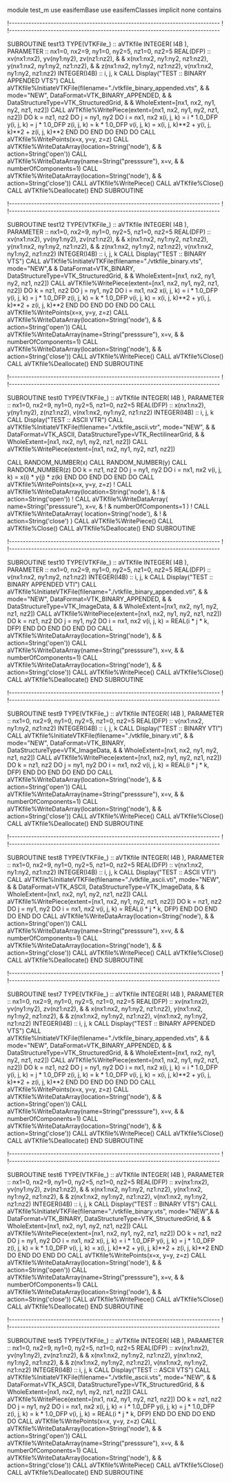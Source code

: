 module test_m
use easifemBase
use easifemClasses
implicit none
contains

!----------------------------------------------------------------------------
!
!----------------------------------------------------------------------------

SUBROUTINE test13
  TYPE(VTKFile_) :: aVTKfile
  INTEGER( I4B ), PARAMETER :: nx1=0, nx2=9, ny1=0, ny2=5, nz1=0, nz2=5
  REAL(DFP) :: xv(nx1:nx2), yv(ny1:ny2), zv(nz1:nz2), &
    & x(nx1:nx2, ny1:ny2, nz1:nz2), y(nx1:nx2, ny1:ny2, nz1:nz2), &
    & z(nx1:nx2, ny1:ny2, nz1:nz2), v(nx1:nx2, ny1:ny2, nz1:nz2)
  INTEGER(I4B) :: i, j, k
  CALL Display("TEST :: BINARY APPENDED VTS")
  CALL aVTKfile%InitiateVTKFile(filename="./vtkfile_binary_appended.vts", &
    & mode="NEW", DataFormat=VTK_BINARY_APPENDED, &
    & DataStructureType=VTK_StructuredGrid, &
    & WholeExtent=[nx1, nx2, ny1, ny2, nz1, nz2])
  CALL aVTKfile%WritePiece(extent=[nx1, nx2, ny1, ny2, nz1, nz2])
  DO k = nz1, nz2
    DO j = ny1, ny2
      DO i = nx1, nx2
        x(i, j, k) = i * 1.0_DFP
        y(i, j, k) = j * 1.0_DFP
        z(i, j, k) = k * 1.0_DFP
        v(i, j, k) = x(i, j, k)**2 + y(i, j, k)**2 + z(i, j, k)**2
      END DO
    END DO
  END DO
  CALL aVTKfile%WritePoints(x=x, y=y, z=z)
  CALL aVTKfile%WriteDataArray(location=String('node'), &
    & action=String('open'))
  CALL aVTKfile%WriteDataArray(name=String("presssure"), x=v, &
    & numberOfComponents=1)
  CALL aVTKfile%WriteDataArray(location=String('node'), &
    & action=String('close'))
  CALL aVTKfile%WritePiece()
  CALL aVTKfile%Close()
  CALL aVTKfile%Deallocate()
END SUBROUTINE

!----------------------------------------------------------------------------
!
!----------------------------------------------------------------------------

SUBROUTINE test12
  TYPE(VTKFile_) :: aVTKfile
  INTEGER( I4B ), PARAMETER :: nx1=0, nx2=9, ny1=0, ny2=5, nz1=0, nz2=5
  REAL(DFP) :: xv(nx1:nx2), yv(ny1:ny2), zv(nz1:nz2), &
    & x(nx1:nx2, ny1:ny2, nz1:nz2), y(nx1:nx2, ny1:ny2, nz1:nz2), &
    & z(nx1:nx2, ny1:ny2, nz1:nz2), v(nx1:nx2, ny1:ny2, nz1:nz2)
  INTEGER(I4B) :: i, j, k
  CALL Display("TEST :: BINARY VTS")
  CALL aVTKfile%InitiateVTKFile(filename="./vtkfile_binary.vts", mode="NEW",&
    & DataFormat=VTK_BINARY, DataStructureType=VTK_StructuredGrid, &
    & WholeExtent=[nx1, nx2, ny1, ny2, nz1, nz2])
  CALL aVTKfile%WritePiece(extent=[nx1, nx2, ny1, ny2, nz1, nz2])
  DO k = nz1, nz2
    DO j = ny1, ny2
      DO i = nx1, nx2
        x(i, j, k) = i * 1.0_DFP
        y(i, j, k) = j * 1.0_DFP
        z(i, j, k) = k * 1.0_DFP
        v(i, j, k) = x(i, j, k)**2 + y(i, j, k)**2 + z(i, j, k)**2
      END DO
    END DO
  END DO
  CALL aVTKfile%WritePoints(x=x, y=y, z=z)
  CALL aVTKfile%WriteDataArray(location=String('node'), &
    & action=String('open'))
  CALL aVTKfile%WriteDataArray(name=String("presssure"), x=v, &
    & numberOfComponents=1)
  CALL aVTKfile%WriteDataArray(location=String('node'), &
    & action=String('close'))
  CALL aVTKfile%WritePiece()
  CALL aVTKfile%Close()
  CALL aVTKfile%Deallocate()
END SUBROUTINE

!----------------------------------------------------------------------------
!
!----------------------------------------------------------------------------

SUBROUTINE test0
  TYPE(VTKFile_) :: aVTKfile
  INTEGER( I4B ), PARAMETER :: nx1=0, nx2=9, ny1=0, ny2=5, nz1=0, nz2=5
 REAL(DFP) :: x(nx1:nx2), y(ny1:ny2), z(nz1:nz2), v(nx1:nx2, ny1:ny2, nz1:nz2)
  INTEGER(I4B) :: i, j, k
  CALL Display("TEST :: ASCII VTR")
  CALL aVTKfile%InitiateVTKFile(filename="./vtkfile_ascii.vtr", mode="NEW", &
    & DataFormat=VTK_ASCII, DataStructureType=VTK_RectilinearGrid, &
    & WholeExtent=[nx1, nx2, ny1, ny2, nz1, nz2])
  CALL aVTKfile%WritePiece(extent=[nx1, nx2, ny1, ny2, nz1, nz2])

  CALL RANDOM_NUMBER(x)
  CALL RANDOM_NUMBER(y)
  CALL RANDOM_NUMBER(z)
  DO k = nz1, nz2
    DO j = ny1, ny2
      DO i = nx1, nx2
        v(i, j, k) = x(i) * y(j) * z(k)
      END DO
    END DO
  END DO
  CALL aVTKfile%WritePoints(x=x, y=y, z=z)
  ! CALL aVTKfile%WriteDataArray(location=String('node'), &
  !   & action=String('open'))
  ! CALL aVTKfile%WriteDataArray( name=String("presssure"), x=v, &
  !   & numberOfComponents=1 )
  ! CALL aVTKfile%WriteDataArray( location=String('node'), &
  !   & action=String('close') )
  CALL aVTKfile%WritePiece()
  CALL aVTKfile%Close()
  CALL aVTKfile%Deallocate()
END SUBROUTINE

!----------------------------------------------------------------------------
!
!----------------------------------------------------------------------------

SUBROUTINE test10
  TYPE(VTKFile_) :: aVTKfile
  INTEGER( I4B ), PARAMETER :: nx1=0, nx2=9, ny1=0, ny2=5, nz1=0, nz2=5
  REAL(DFP) :: v(nx1:nx2, ny1:ny2, nz1:nz2)
  INTEGER(I4B) :: i, j, k
  CALL Display("TEST :: BINARY APPENDED VTI")
  CALL aVTKfile%InitiateVTKFile(filename="./vtkfile_binary_appended.vti", &
    & mode="NEW", DataFormat=VTK_BINARY_APPENDED, &
    & DataStructureType=VTK_ImageData, &
    & WholeExtent=[nx1, nx2, ny1, ny2, nz1, nz2])
  CALL aVTKfile%WritePiece(extent=[nx1, nx2, ny1, ny2, nz1, nz2])
  DO k = nz1, nz2
    DO j = ny1, ny2
      DO i = nx1, nx2
        v(i, j, k) = REAL(i * j * k, DFP)
      END DO
    END DO
  END DO
  CALL aVTKfile%WriteDataArray(location=String('node'), &
    & action=String('open'))
  CALL aVTKfile%WriteDataArray(name=String("presssure"), x=v, &
    & numberOfComponents=1)
  CALL aVTKfile%WriteDataArray(location=String('node'), &
    & action=String('close'))
  CALL aVTKfile%WritePiece()
  CALL aVTKfile%Close()
  CALL aVTKfile%Deallocate()
END SUBROUTINE

!----------------------------------------------------------------------------
!
!----------------------------------------------------------------------------

SUBROUTINE test9
  TYPE(VTKFile_) :: aVTKfile
  INTEGER( I4B ), PARAMETER :: nx1=0, nx2=9, ny1=0, ny2=5, nz1=0, nz2=5
  REAL(DFP) :: v(nx1:nx2, ny1:ny2, nz1:nz2)
  INTEGER(I4B) :: i, j, k
  CALL Display("TEST :: BINARY VTI")
  CALL aVTKfile%InitiateVTKFile(filename="./vtkfile_binary.vti", &
    & mode="NEW", DataFormat=VTK_BINARY, DataStructureType=VTK_ImageData, &
    & WholeExtent=[nx1, nx2, ny1, ny2, nz1, nz2])
  CALL aVTKfile%WritePiece(extent=[nx1, nx2, ny1, ny2, nz1, nz2])
  DO k = nz1, nz2
    DO j = ny1, ny2
      DO i = nx1, nx2
        v(i, j, k) = REAL(i * j * k, DFP)
      END DO
    END DO
  END DO
  CALL aVTKfile%WriteDataArray(location=String('node'), &
    & action=String('open'))
  CALL aVTKfile%WriteDataArray(name=String("presssure"), x=v, &
    & numberOfComponents=1)
  CALL aVTKfile%WriteDataArray(location=String('node'), &
    & action=String('close'))
  CALL aVTKfile%WritePiece()
  CALL aVTKfile%Close()
  CALL aVTKfile%Deallocate()
END SUBROUTINE

!----------------------------------------------------------------------------
!
!----------------------------------------------------------------------------

SUBROUTINE test8
  TYPE(VTKFile_) :: aVTKfile
  INTEGER( I4B ), PARAMETER :: nx1=0, nx2=9, ny1=0, ny2=5, nz1=0, nz2=5
  REAL(DFP) :: v(nx1:nx2, ny1:ny2, nz1:nz2)
  INTEGER(I4B) :: i, j, k
  CALL Display("TEST :: ASCII VTI")
  CALL aVTKfile%InitiateVTKFile(filename="./vtkfile_ascii.vti", mode="NEW", &
    & DataFormat=VTK_ASCII, DataStructureType=VTK_ImageData, &
    & WholeExtent=[nx1, nx2, ny1, ny2, nz1, nz2])
  CALL aVTKfile%WritePiece(extent=[nx1, nx2, ny1, ny2, nz1, nz2])
  DO k = nz1, nz2
    DO j = ny1, ny2
      DO i = nx1, nx2
        v(i, j, k) = REAL(i * j * k, DFP)
      END DO
    END DO
  END DO
  CALL aVTKfile%WriteDataArray(location=String('node'), &
    & action=String('open'))
  CALL aVTKfile%WriteDataArray(name=String("presssure"), x=v, &
    & numberOfComponents=1)
  CALL aVTKfile%WriteDataArray(location=String('node'), &
    & action=String('close'))
  CALL aVTKfile%WritePiece()
  CALL aVTKfile%Close()
  CALL aVTKfile%Deallocate()
END SUBROUTINE

!----------------------------------------------------------------------------
!
!----------------------------------------------------------------------------

SUBROUTINE test7
  TYPE(VTKFile_) :: aVTKfile
  INTEGER( I4B ), PARAMETER :: nx1=0, nx2=9, ny1=0, ny2=5, nz1=0, nz2=5
  REAL(DFP) :: xv(nx1:nx2), yv(ny1:ny2), zv(nz1:nz2), &
    & x(nx1:nx2, ny1:ny2, nz1:nz2), y(nx1:nx2, ny1:ny2, nz1:nz2), &
    & z(nx1:nx2, ny1:ny2, nz1:nz2), v(nx1:nx2, ny1:ny2, nz1:nz2)
  INTEGER(I4B) :: i, j, k
  CALL Display("TEST :: BINARY APPENDED VTS")
  CALL aVTKfile%InitiateVTKFile(filename="./vtkfile_binary_appended.vts", &
    & mode="NEW", DataFormat=VTK_BINARY_APPENDED, &
    & DataStructureType=VTK_StructuredGrid, &
    & WholeExtent=[nx1, nx2, ny1, ny2, nz1, nz2])
  CALL aVTKfile%WritePiece(extent=[nx1, nx2, ny1, ny2, nz1, nz2])
  DO k = nz1, nz2
    DO j = ny1, ny2
      DO i = nx1, nx2
        x(i, j, k) = i * 1.0_DFP
        y(i, j, k) = j * 1.0_DFP
        z(i, j, k) = k * 1.0_DFP
        v(i, j, k) = x(i, j, k)**2 + y(i, j, k)**2 + z(i, j, k)**2
      END DO
    END DO
  END DO
  CALL aVTKfile%WritePoints(x=x, y=y, z=z)
  CALL aVTKfile%WriteDataArray(location=String('node'), &
    & action=String('open'))
  CALL aVTKfile%WriteDataArray(name=String("presssure"), x=v, &
    & numberOfComponents=1)
  CALL aVTKfile%WriteDataArray(location=String('node'), &
    & action=String('close'))
  CALL aVTKfile%WritePiece()
  CALL aVTKfile%Close()
  CALL aVTKfile%Deallocate()
END SUBROUTINE

!----------------------------------------------------------------------------
!
!----------------------------------------------------------------------------

SUBROUTINE test6
  TYPE(VTKFile_) :: aVTKfile
  INTEGER( I4B ), PARAMETER :: nx1=0, nx2=9, ny1=0, ny2=5, nz1=0, nz2=5
  REAL(DFP) :: xv(nx1:nx2), yv(ny1:ny2), zv(nz1:nz2), &
    & x(nx1:nx2, ny1:ny2, nz1:nz2), y(nx1:nx2, ny1:ny2, nz1:nz2), &
    & z(nx1:nx2, ny1:ny2, nz1:nz2), v(nx1:nx2, ny1:ny2, nz1:nz2)
  INTEGER(I4B) :: i, j, k
  CALL Display("TEST :: BINARY VTS")
  CALL aVTKfile%InitiateVTKFile(filename="./vtkfile_binary.vts", mode="NEW",&
    & DataFormat=VTK_BINARY, DataStructureType=VTK_StructuredGrid, &
    & WholeExtent=[nx1, nx2, ny1, ny2, nz1, nz2])
  CALL aVTKfile%WritePiece(extent=[nx1, nx2, ny1, ny2, nz1, nz2])
  DO k = nz1, nz2
    DO j = ny1, ny2
      DO i = nx1, nx2
        x(i, j, k) = i * 1.0_DFP
        y(i, j, k) = j * 1.0_DFP
        z(i, j, k) = k * 1.0_DFP
        v(i, j, k) = x(i, j, k)**2 + y(i, j, k)**2 + z(i, j, k)**2
      END DO
    END DO
  END DO
  CALL aVTKfile%WritePoints(x=x, y=y, z=z)
  CALL aVTKfile%WriteDataArray(location=String('node'), &
    & action=String('open'))
  CALL aVTKfile%WriteDataArray(name=String("presssure"), x=v, &
    & numberOfComponents=1)
  CALL aVTKfile%WriteDataArray(location=String('node'), &
    & action=String('close'))
  CALL aVTKfile%WritePiece()
  CALL aVTKfile%Close()
  CALL aVTKfile%Deallocate()
END SUBROUTINE

!----------------------------------------------------------------------------
!
!----------------------------------------------------------------------------

SUBROUTINE test5
  TYPE(VTKFile_) :: aVTKfile
  INTEGER( I4B ), PARAMETER :: nx1=0, nx2=9, ny1=0, ny2=5, nz1=0, nz2=5
  REAL(DFP) :: xv(nx1:nx2), yv(ny1:ny2), zv(nz1:nz2), &
    & x(nx1:nx2, ny1:ny2, nz1:nz2), y(nx1:nx2, ny1:ny2, nz1:nz2), &
    & z(nx1:nx2, ny1:ny2, nz1:nz2), v(nx1:nx2, ny1:ny2, nz1:nz2)
  INTEGER(I4B) :: i, j, k
  CALL Display("TEST :: ASCII VTS")
  CALL aVTKfile%InitiateVTKFile(filename="./vtkfile_ascii.vts", mode="NEW", &
    & DataFormat=VTK_ASCII, DataStructureType=VTK_StructuredGrid, &
    & WholeExtent=[nx1, nx2, ny1, ny2, nz1, nz2])
  CALL aVTKfile%WritePiece(extent=[nx1, nx2, ny1, ny2, nz1, nz2])
  DO k = nz1, nz2
    DO j = ny1, ny2
      DO i = nx1, nx2
        x(i, j, k) = i * 1.0_DFP
        y(i, j, k) = j * 1.0_DFP
        z(i, j, k) = k * 1.0_DFP
        v(i, j, k) = REAL(i * j * k, DFP)
      END DO
    END DO
  END DO
  CALL aVTKfile%WritePoints(x=x, y=y, z=z)
  CALL aVTKfile%WriteDataArray(location=String('node'), &
    & action=String('open'))
  CALL aVTKfile%WriteDataArray(name=String("presssure"), x=v, &
    & numberOfComponents=1)
  CALL aVTKfile%WriteDataArray(location=String('node'), &
    & action=String('close'))
  CALL aVTKfile%WritePiece()
  CALL aVTKfile%Close()
  CALL aVTKfile%Deallocate()
END SUBROUTINE
